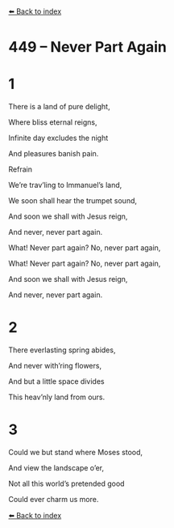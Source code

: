 [⬅️ Back to index](../README.md)

# 449 – Never Part Again





# 1

There is a land of pure delight,

Where bliss eternal reigns,

Infinite day excludes the night

And pleasures banish pain.



Refrain

We’re trav’ling to Immanuel’s land,

We soon shall hear the trumpet sound,

And soon we shall with Jesus reign,

And never, never part again.

What! Never part again? No, never part again,

What! Never part again? No, never part again,

And soon we shall with Jesus reign,

And never, never part again.



# 2

There everlasting spring abides,

And never with’ring flowers,

And but a little space divides

This heav’nly land from ours.



# 3

Could we but stand where Moses stood,

And view the landscape o’er,

Not all this world’s pretended good

Could ever charm us more.

[⬅️ Back to index](../README.md)
